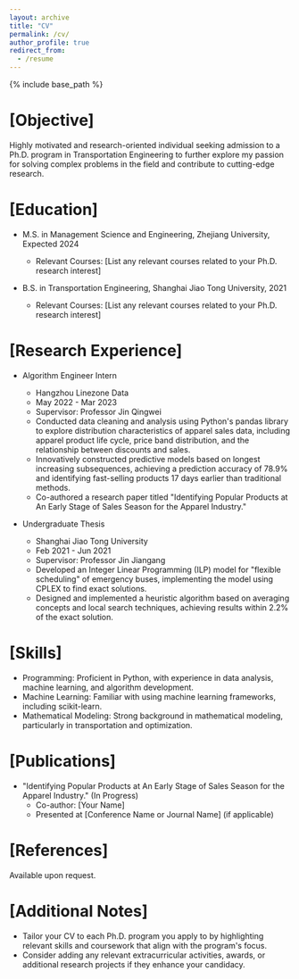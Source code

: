```yaml
---
layout: archive
title: "CV"
permalink: /cv/
author_profile: true
redirect_from:
  - /resume
---
```


{% include base_path %}


[Objective]
======
Highly motivated and research-oriented individual seeking admission to a Ph.D. program in Transportation Engineering to further explore my passion for solving complex problems in the field and contribute to cutting-edge research.

[Education]
======
* M.S. in Management Science and Engineering, Zhejiang University, Expected 2024
  - Relevant Courses: [List any relevant courses related to your Ph.D. research interest]

* B.S. in Transportation Engineering, Shanghai Jiao Tong University, 2021
  - Relevant Courses: [List any relevant courses related to your Ph.D. research interest]

[Research Experience]
======
* Algorithm Engineer Intern
  * Hangzhou Linezone Data
  * May 2022 - Mar 2023
  * Supervisor: Professor Jin Qingwei

  - Conducted data cleaning and analysis using Python's pandas library to explore distribution characteristics of apparel sales data, including apparel product life cycle, price band distribution, and the relationship between discounts and sales.
  - Innovatively constructed predictive models based on longest increasing subsequences, achieving a prediction accuracy of 78.9% and identifying fast-selling products 17 days earlier than traditional methods.
  - Co-authored a research paper titled "Identifying Popular Products at An Early Stage of Sales Season for the Apparel Industry."

* Undergraduate Thesis
  * Shanghai Jiao Tong University
  * Feb 2021 - Jun 2021
  * Supervisor: Professor Jin Jiangang

  - Developed an Integer Linear Programming (ILP) model for "flexible scheduling" of emergency buses, implementing the model using CPLEX to find exact solutions.
  - Designed and implemented a heuristic algorithm based on averaging concepts and local search techniques, achieving results within 2.2% of the exact solution.
  
[Skills]
======
* Programming: Proficient in Python, with experience in data analysis, machine learning, and algorithm development.
* Machine Learning: Familiar with using machine learning frameworks, including scikit-learn.
* Mathematical Modeling: Strong background in mathematical modeling, particularly in transportation and optimization.

[Publications]
======
* "Identifying Popular Products at An Early Stage of Sales Season for the Apparel Industry." (In Progress)
  - Co-author: [Your Name]
  - Presented at [Conference Name or Journal Name] (if applicable)

[References]
======
Available upon request.

[Additional Notes]
======
- Tailor your CV to each Ph.D. program you apply to by highlighting relevant skills and coursework that align with the program's focus.
- Consider adding any relevant extracurricular activities, awards, or additional research projects if they enhance your candidacy.

